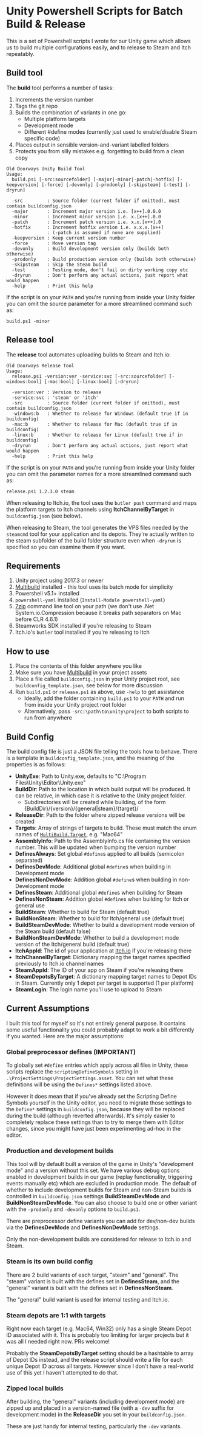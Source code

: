 # Unity Powershell Scripts for Batch Build & Release

This is a set of Powershell scripts I wrote for our Unity game which allows us
to build multiple configurations easily, and to release to Steam and Itch
repeatably.

## Build tool

The **build** tool performs a number of tasks:

1. Increments the version number
2. Tags the git repo
3. Builds the combination of variants in one go:
   * Multiple platform targets
   * Development mode
   * Different #define modes (currently just used to enable/disable Steam specific code)
4. Places output in sensible version-and-variant labelled folders
5. Protects you from silly mistakes e.g. forgetting to build from a clean copy

```
Old Doorways Unity Build Tool
Usage:
  build.ps1 [-src:sourcefolder] [-major|-minor|-patch|-hotfix] [-keepversion] [-force] [-devonly] [-prodonly] [-skipsteam] [-test] [-dryrun]

  -src         : Source folder (current folder if omitted), must contain buildconfig.json
  -major       : Increment major version i.e. [x++].0.0.0
  -minor       : Increment minor version i.e. x.[x++].0.0
  -patch       : Increment patch version i.e. x.x.[x++].0
  -hotfix      : Increment hotfix version i.e. x.x.x.[x++]
               : (-patch is assumed if none are supplied)
  -keepversion : Keep current version number
  -force       : Move version tag
  -devonly     : Build development version only (builds both otherwise)
  -prodonly    : Build production version only (builds both otherwise)
  -skipsteam   : Skip the Steam build
  -test        : Testing mode, don't fail on dirty working copy etc
  -dryrun      : Don't perform any actual actions, just report what would happen
  -help        : Print this help
```

If the script is on your `PATH` and you're running from inside your Unity folder
you can omit the source parameter for a more streamlined command such as:

```
build.ps1 -minor
```

## Release tool

The **release** tool automates uploading builds to Steam and Itch.io:

```
Old Doorways Release Tool
Usage:
  release.ps1 -version:ver -service:svc [-src:sourcefolder] [-windows:bool] [-mac:bool] [-linux:bool] [-dryrun]

  -version:ver : Version to release
  -service:svc : 'steam' or 'itch'
  -src         : Source folder (current folder if omitted), must contain buildconfig.json
  -windows:b   : Whether to release for Windows (default true if in buildconfig)
  -mac:b       : Whether to release for Mac (default true if in buildconfig)
  -linux:b     : Whether to release for Linux (default true if in buildconfig)
  -dryrun      : Don't perform any actual actions, just report what would happen
  -help        : Print this help
```

If the script is on your `PATH` and you're running from inside your Unity folder
you can omit the parameter names for a more streamlined command such as:

```
release.ps1 1.2.3.0 steam
```

When releasing to Itch.io, the tool uses the `butler push` command and maps
the platform targets to Itch channels using **ItchChannelByTarget** in `buildconfig.json`
(see below).

When releasing to Steam, the tool generates the VPS files needed by the `steamcmd`
tool for your application and its depots. They're actually written to the
steam subfolder of the build folder structure even when `-dryrun` is specified
so you can examine them if you want.

## Requirements

1. Unity project using 2017.3 or newer
2. [Multibuild](https://github.com/sinbad/UnityMultiBuild) installed - this tool
   uses its batch mode for simplicity
3. Powershell v5.1+ installed
4. `powershell-yaml` installed (`Install-Module powershell-yaml`)
5. [7zip](https://www.7-zip.org/) command line tool on your path
   (we don't use .Net System.io.Compression because it breaks path separators
   on Mac before CLR 4.6.1)
6. Steamworks SDK installed if you're releasing to Steam
7. Itch.io's `butler` tool installed if you're releasing to Itch

## How to use

1. Place the contents of this folder anywhere you like
2. Make sure you have [Multibuild](https://github.com/sinbad/UnityMultiBuild) in
   your project assets
3. Place a file called `buildconfig.json` in your Unity project root, see `buildconfig_template.json`, see below for more discussion
4. Run `build.ps1` or `release.ps1` as above, use `-help` to get assistance
    * Ideally, add the folder containing `build.ps1` to your `PATH` and run from inside your Unity project root folder
    * Alternatively, pass `-src:\path\to\unity\project` to both scripts to run from anywhere


## Build Config

The build config file is just a JSON file telling the tools how to behave. There
is a template in `buildconfig_template.json`, and the meaning of the properties
is as follows:

* **UnityExe**: Path to Unity.exe, defaults to "C:\Program Files\Unity\Editor\Unity.exe"
* **BuildDir**: Path to the location in which build output will be produced.
  It can be relative, in which case it is relative to the Unity project folder.
  * Subdirectories will be created while building, of the form {BuildDir}/{version}/{general|steam}/{target}/
* **ReleaseDir**: Path to the folder where zipped release versions will be created
* **Targets**: Array of strings of targets to build. These must match the enum names of [`MultiBuild.Target`](https://github.com/sinbad/UnityMultiBuild/blob/866b2bb2d2d816e6244b7df5f33335df425f1802/Assets/MultiBuild/Editor/Settings.cs#L9), e.g. "Mac64"
* **AssemblyInfo**: Path to the AssemblyInfo.cs file containing the version number.
  This will be updated when bumping the version number
* **DefinesAlways**: Set global `#define`s applied to all builds (semicolon separated)
* **DefinesDevMode**:  Additional global `#define`s when building in Development mode
* **DefinesNonDevMode**: Addition global `#define`s when building in non-Development mode
* **DefinesSteam**:  Additional global `#define`s when building for Steam
* **DefinesNonSteam**: Addition global `#define`s when building for Itch or general use
* **BuildSteam**: Whether to build for Steam (default true)
* **BuildNonSteam**: Whether to build for Itch/general use (default true)
* **BuildSteamDevMode**: Whether to build a development mode version of the Steam build (default false)
* **BuildNonSteamDevMode**: Whether to build a development mode version of the Itch/general build (default true)
* **ItchAppId**: The id of your application at [Itch.io](https://itch.io) if you're releasing there
* **ItchChannelByTarget**: Dictionary mapping the target names specified previously to Itch.io channel names
* **SteamAppId**: The ID of your app on Steam if you're releasing there
* **SteamDepotsByTarget**: A dictionary mapping target names to Depot IDs in Steam.
  Currently only 1 depot per target is supported (1 per platform)
* **SteamLogin**: The login name you'll use to upload to Steam

## Current Assumptions

I built this tool for myself so it's not entirely general purpose. It contains
some useful functionality you could probably adapt to work a bit differently if
you wanted. Here are the major assumptions:

### Global preprocessor defines (IMPORTANT)

To globally set `#define` entries which apply across all files in Unity, these
scripts replace the `scriptingDefineSymbols` setting in
`.\ProjectSettings\ProjectSettings.asset`. You can set what these definitions will
be using the `Defines*` settings listed above.

However it does mean that if you've already set the Scripting Define Symbols
yourself in the Unity editor, you need to migrate those settings to the
`Define*` settings in `buildconfig.json`, because they will be replaced during
the build (although reverted afterwards). It's simply easier to completely
replace these settings than to try to merge them with Editor changes, since you
might have just been experimenting ad-hoc in the editor.

### Production and development builds

This tool will by default built a version of the game in Unity's "development mode"
and a version without this set. We have various debug options enabled in development
builds in our game (replay functionality, triggering events manually etc) which
are excluded in production mode. The default of whether to include development
builds for Steam and non-Steam builds is controlled in `buildconfig.json` settings
**BuildSteamDevMode** and **BuildNonSteamDevMode**.
You can also choose to build one or other variant with the `-prodonly` and `-devonly`
options to `build.ps1`.

There are preprocessor define variants you can add for dev/non-dev builds via
the **DefinesDevMode** and **DefinesNonDevMode** settings.

Only the non-development builds are considered for release to Itch.io and Steam.

### Steam is its own build config

There are 2 build variants of each target, "steam" and "general". The "steam"
variant is built with the defines set in **DefinesSteam**, and the "general" variant is
built with the defines set in **DefinesNonSteam**.

The "general" build variant is used for internal testing and Itch.io.

### Steam depots are 1:1 with targets

Right now each target (e.g. Mac64, Win32) only has a single Steam Depot ID
associated with it. This is probably too limiting for larger projects but it
was all I needed right now. PRs welcome!

Probably the **SteamDepotsByTarget** setting should be a hashtable to array of
Depot IDs instead, and the release script should write a file for each unique
Depot ID across all targets. However since I don't have a real-world use of this
yet I haven't attempted to do that.

### Zipped local builds

After building, the "general" variants (including development mode) are zipped
up and placed in a version-named file (with a `-dev` suffix for development mode)
in the **ReleaseDir** you set in your `buildconfig.json`.

These are just handy for internal testing, particularly the `-dev` variants.






